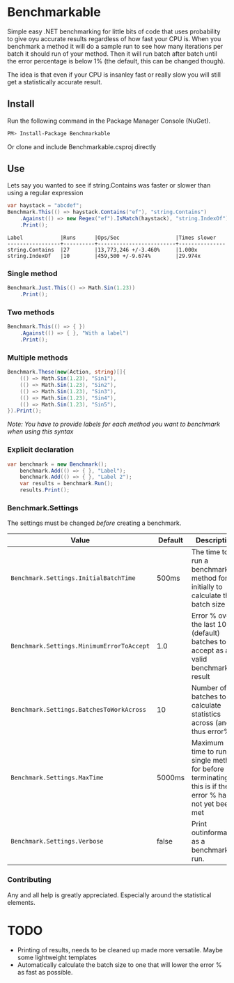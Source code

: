 Benchmarkable
===========

Simple easy .NET benchmarking for little bits of code that uses probability to give oyu accurate results regardless of how fast your CPU is. When you benchmark a method it will do a sample run to 
see how many iterations per batch it should run of your method. Then it will run batch after batch until the error percentage is below 1% (the default, this can be changed though). 

The idea is that even if your CPU is insanley fast or really slow you will still get a statistically accurate result. 

## Install
Run the following command in the Package Manager Console (NuGet).
```bash
PM> Install-Package Benchmarkable
```
Or clone and include Benchmarkable.csproj directly

## Use
Lets say you wanted to see if string.Contains was faster or slower than using a regular expression
```csharp
var haystack = "abcdef";
Benchmark.This(() => haystack.Contains("ef"), "string.Contains")
    .Against(() => new Regex("ef").IsMatch(haystack), "string.IndexOf")
    .Print();
```
```
Label            |Runs      |Ops/Sec                  |Times slower
-----------------+----------+-------------------------+---------------
string.Contains  |27        |13,773,246 +/-3.460%     |1.000x
string.IndexOf   |10        |459,500 +/-9.674%        |29.974x
```

### Single method
```csharp
Benchmark.Just.This(() => Math.Sin(1.23))
	.Print();
```

### Two methods
```csharp
Benchmark.This(() => { })
    .Against(() => { }, "With a label")
    .Print();
```

### Multiple methods
```csharp
Benchmark.These(new(Action, string)[]{
    (() => Math.Sin(1.23), "Sin1"),
    (() => Math.Sin(1.23), "Sin2"),
    (() => Math.Sin(1.23), "Sin3"),
    (() => Math.Sin(1.23), "Sin4"),
    (() => Math.Sin(1.23), "Sin5"),
}).Print();
```
_Note: You have to provide labels for each method you want to benchmark when using this syntax_

### Explicit declaration
```csharp
var benchmark = new Benchmark();
    benchmark.Add(() => { }, "Label");
    benchmark.Add(() => { }, "Label 2");
    var results = benchmark.Run();
    results.Print();
```

### Benchmark.Settings
The settings must be changed *before* creating a benchmark.

| Value                                     | Default | Description                                                                                             |
|-------------------------------------------|---------|---------------------------------------------------------------------------------------------------------|
| `Benchmark.Settings.InitialBatchTime`     | 500ms   | The time to run a benchmark method for initially to calculate the batch size                            |
| `Benchmark.Settings.MinimumErrorToAccept` | 1.0     | Error % over the last 10 (default) batches to accept as a valid benchmark result                        |
| `Benchmark.Settings.BatchesToWorkAcross`  | 10      | Number of batches to calculate statistics across (and thus error%)                                      |
| `Benchmark.Settings.MaxTime`             | 5000ms  | Maximum time to run a single method for before terminating, this is if the error % has not yet been met |
| `Benchmark.Settings.Verbose`              | false   | Print outinformation as a benchmark is run.                                                             |


### Contributing
Any and all help is greatly appreciated. Especially around the statistical elements.

# TODO
* Printing of results, needs to be cleaned up made more versatile. Maybe some lightweight templates
* Automatically calculate the batch size to one that will lower the error % as fast as possible.
